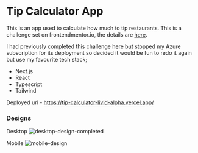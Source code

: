# Tip Calculator App

This is an app used to calculate how much to tip restaurants. This is a challenge set on frontendmentor.io, the details are [here](https://www.frontendmentor.io/challenges/tip-calculator-app-ugJNGbJUX).

I had previously completed this challenge [here](https://github.com/puyanwei/fe-practice) but stopped my Azure subscription for its deployment so decided it would be fun to redo it again but use my favourite tech stack;

- Next.js
- React
- Typescript
- Tailwind

Deployed url - https://tip-calculator-livid-alpha.vercel.app/

### Designs

Desktop
![desktop-design-completed](https://user-images.githubusercontent.com/14803518/223419624-3ef4b5d5-5c3d-43a8-b06e-64cdc3a539e8.jpg)

Mobile
![mobile-design](https://user-images.githubusercontent.com/14803518/223419631-ceb21335-3463-40ac-8040-68682954b543.jpg)
